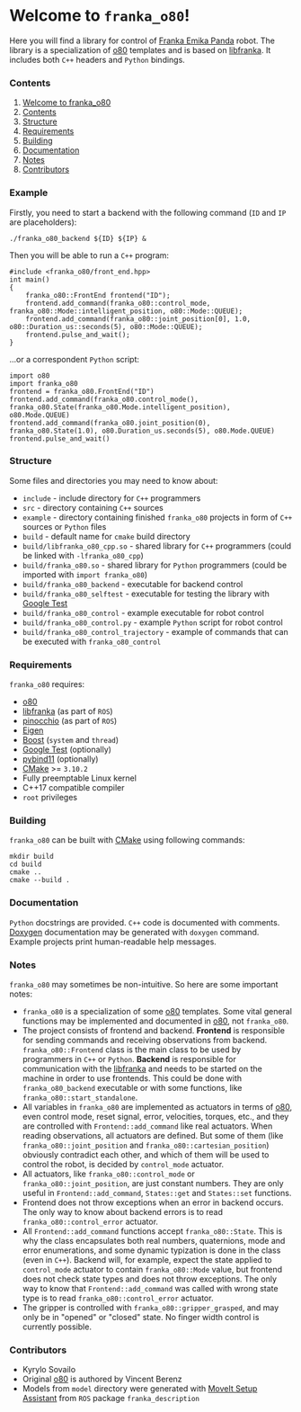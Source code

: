 ﻿# Welcome to `franka_o80`!
Here you will find a library for control of [Franka Emika Panda](https://www.franka.de/) robot. The library is a specialization of [o80](https://github.com/intelligent-soft-robots/o80) templates and is based on [libfranka](https://github.com/frankaemika/libfranka). It includes both `C++` headers and `Python` bindings.

### Contents
1. [Welcome to franka_o80](#welcome-to-franka_o80)
2. [Contents](#contents)
3. [Structure](#structure)
4. [Requirements](#requirements)
5. [Building](#building)
6. [Documentation](#documentation)
4. [Notes](#notes)
7. [Contributors](#contributors)

### Example
Firstly, you need to start a backend with the following command (`ID` and `IP` are placeholders):
```
./franka_o80_backend ${ID} ${IP} &
```
Then you will be able to run a `C++` program:
```
#include <franka_o80/front_end.hpp>
int main()
{
	franka_o80::FrontEnd frontend("ID");
	frontend.add_command(franka_o80::control_mode, franka_o80::Mode::intelligent_position, o80::Mode::QUEUE);
	frontend.add_command(franka_o80::joint_position[0], 1.0, o80::Duration_us::seconds(5), o80::Mode::QUEUE);
	frontend.pulse_and_wait();
}
```
...or a correspondent `Python` script:
```
import o80
import franka_o80
frontend = franka_o80.FrontEnd("ID")
frontend.add_command(franka_o80.control_mode(), franka_o80.State(franka_o80.Mode.intelligent_position), o80.Mode.QUEUE)
frontend.add_command(franka_o80.joint_position(0), franka_o80.State(1.0), o80.Duration_us.seconds(5), o80.Mode.QUEUE)
frontend.pulse_and_wait()
```

### Structure
Some files and directories you may need to know about:
 - `include` - include directory for `C++` programmers
 - `src` - directory containing `C++` sources
 - `example` - directory containing finished `franka_o80` projects in form of `C++` sources or `Python` files
 - `build` - default name for `cmake` build directory
 - `build/libfranka_o80_cpp.so` - shared library for `C++` programmers (could be linked with `-lfranka_o80_cpp`)
 - `build/franka_o80.so` - shared library for `Python` programmers (could be imported with `import franka_o80`)
 - `build/franka_o80_backend` - executable for backend control
 - `build/franka_o80_selftest` - executable for testing the library with [Google Test](https://github.com/google/googletest)
 - `build/franka_o80_control` - example executable for robot control
 - `build/franka_o80_control.py` - example `Python` script for robot control
 - `build/franka_o80_control_trajectory` - example of commands that can be executed with `franka_o80_control`

### Requirements
`franka_o80` requires:
 - [o80](https://github.com/intelligent-soft-robots/o80)
 - [libfranka](https://github.com/frankaemika/libfranka) (as part of `ROS`)
 - [pinocchio](https://gepettoweb.laas.fr/doc/stack-of-tasks/pinocchio/master/doxygen-html) (as part of `ROS`)
 - [Eigen](https://eigen.tuxfamily.org)
 - [Boost](https://www.boost.org) (`system` and `thread`)
 - [Google Test](https://github.com/google/googletest) (optionally)
 - [pybind11](https://github.com/pybind/pybind11) (optionally)
 - [CMake](https://cmake.org) >= `3.10.2`
 - Fully preemptable Linux kernel
 - C++17 compatible compiler
 - `root` privileges

### Building
`franka_o80` can be built with [CMake](https://cmake.org) using following commands:
```
mkdir build
cd build
cmake ..
cmake --build .
```

### Documentation
`Python` docstrings are provided. `C++` code is documented with comments. [Doxygen](https://www.doxygen.nl) documentation may be generated with `doxygen` command. Example projects print human-readable help messages.

### Notes
`franka_o80` may sometimes be non-intuitive. So here are some important notes:
 - `franka_o80` is a specialization of some [o80](https://github.com/intelligent-soft-robots/o80) templates. Some vital general functions may be implemented and documented in [o80](https://github.com/intelligent-soft-robots/o80), not `franka_o80`.
 - The project consists of frontend and backend. **Frontend** is responsible for sending commands and receiving observations from backend. `franka_o80::Frontend` class is the main class to be used by programmers in `C++` or `Python`. **Backend** is responsible for communication with the [libfranka](https://github.com/frankaemika/libfranka) and needs to be started on the machine in order to use frontends. This could be done with `franka_o80_backend` executable or with some functions, like `franka_o80::start_standalone`.
 - All variables in `franka_o80` are implemented as actuators in terms of [o80](https://github.com/intelligent-soft-robots/o80), even control mode, reset signal, error, velocities, torques, etc., and they are controlled with `Frontend::add_command` like real actuators. When reading observations, all actuators are defined. But some of them (like `franka_o80::joint_position` and `franka_o80::cartesian_position`) obviously contradict each other, and which of them will be used to control the robot, is decided by `control_mode` actuator.
 - All actuators, like `franka_o80::control_mode` or `franka_o80::joint_position`, are just constant numbers. They are only useful in `Frontend::add_command`, `States::get` and `States::set` functions.
 - Frontend does not throw exceptions when an error in backend occurs. The only way to know about backend errors is to read `franka_o80::control_error` actuator.
 - All `Frontend::add_command` functions accept `franka_o80::State`. This is why the class encapsulates both real numbers, quaternions, mode and error enumerations, and some dynamic typization is done in the class (even in `C++`). Backend will, for example, expect the state applied to `control_mode` actuator to contain `franka_o80::Mode` value, but frontend does not check state types and does not throw exceptions. The only way to know that `Frontend::add_command` was called with wrong state type is to read `franka_o80::control_error` actuator.
 - The gripper is controlled with `franka_o80::gripper_grasped`, and may only be in "opened" or "closed" state. No finger width control is currently possible.

### Contributors
 - Kyrylo Sovailo
 - Original [o80](https://github.com/intelligent-soft-robots/o80) is authored by Vincent Berenz
 - Models from `model` directory were generated with [MoveIt Setup Assistant](http://docs.ros.org/en/kinetic/api/moveit_tutorials/html/doc/setup_assistant/setup_assistant_tutorial.html) from `ROS` package `franka_description`
